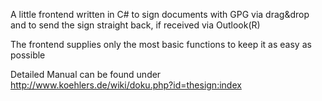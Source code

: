A little frontend written in C# to sign documents with GPG via drag&drop and to send the sign straight back, if received via Outlook(R)

The frontend supplies only the most basic functions to keep it as easy as possible

Detailed Manual can be found under http://www.koehlers.de/wiki/doku.php?id=thesign:index